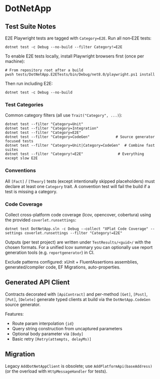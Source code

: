 # DotNetApp

## Test Suite Notes

E2E Playwright tests are tagged with `Category=E2E`.
Run all non‑E2E tests:
```
dotnet test -c Debug --no-build --filter Category!=E2E
```

To enable E2E tests locally, install Playwright browsers first (once per machine):
```
# From repository root after a build
pwsh tests/DotNetApp.E2ETests/bin/Debug/net8.0/playwright.ps1 install
```
Then run including E2E:
```
dotnet test -c Debug --no-build
```

### Test Categories

Common category filters (all use `Trait("Category", ...)`):

```
dotnet test --filter "Category=Unit"
dotnet test --filter "Category=Integration"
dotnet test --filter "Category=E2E"
dotnet test --filter "Category=CodeGen"            # Source generator focused tests
dotnet test --filter "Category=Unit|Category=CodeGen"  # Combine fast suites
dotnet test --filter "Category!=E2E"                # Everything except slow E2E
```

### Conventions

All `[Fact]` / `[Theory]` tests (except intentionally skipped placeholders) must declare at least one `Category` trait. A convention test will fail the build if a test is missing a category.

### Code Coverage

Collect cross-platform code coverage (lcov, opencover, cobertura) using the provided `coverlet.runsettings`:

```
dotnet test DotNetApp.sln -c Debug --collect "XPlat Code Coverage" --settings coverlet.runsettings --filter "Category!=E2E"
```

Outputs (per test project) are written under `TestResults/<guid>/` with the chosen formats. For a unified lcov summary you can optionally use report generation tools (e.g. `reportgenerator`) in CI.

Exclude patterns configured: xUnit + FluentAssertions assemblies, generated/compiler code, EF Migrations, auto-properties.


## Generated API Client
Contracts decorated with `[ApiContract]` and per-method `[Get]`, `[Post]`, `[Put]`, `[Delete]` generate typed clients at build via the `DotNetApp.CodeGen` source generator.

Features:
- Route param interpolation `{id}`
- Query string construction from uncaptured parameters
- Optional body parameter via `[Body]`
- Basic retry `[Retry(attempts, delayMs)]`

## Migration
Legacy `AddDotNetAppClient` is obsolete; use `AddPlatformApi(baseAddress)` (or the overload with `HttpMessageHandler` for tests).
